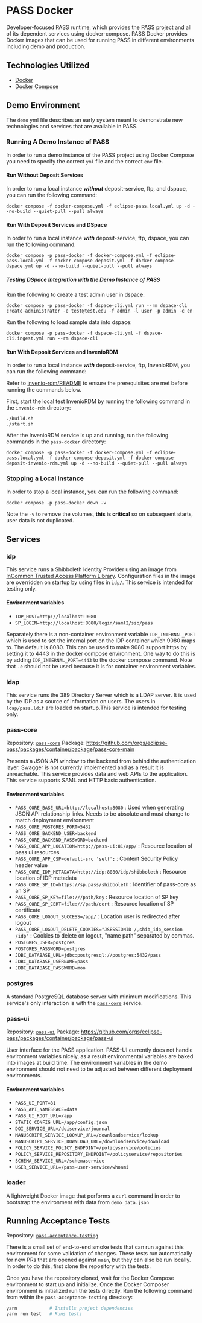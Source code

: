 # PASS Docker

Developer-focused PASS runtime, which provides the PASS project and all of its dependent services using docker-compose. PASS Docker provides Docker images that can be used for running PASS in different environments including demo and production.

## Technologies Utilized
* [Docker](https://www.docker.com/get-started/)
* [Docker Compose](https://docs.docker.com/compose/)


## Demo Environment
The `demo` yml file describes an early system meant to demonstrate new technologies and services that are available in PASS.

### Running A Demo Instance of PASS
In order to run a demo instance of the PASS project using Docker Compose you need to specify the correct `yml` file and the correct `env` file.

#### Run Without Deposit Services
In order to run a local instance **_without_** deposit-service, ftp, and dspace, you can run the following command:
```
docker compose -f docker-compose.yml -f eclipse-pass.local.yml up -d --no-build --quiet-pull --pull always
```

#### Run With Deposit Services and DSpace
In order to run a local instance **_with_** deposit-service, ftp, dspace, you can run the following command:
```
docker compose -p pass-docker -f docker-compose.yml -f eclipse-pass.local.yml -f docker-compose-deposit.yml -f docker-compose-dspace.yml up -d --no-build --quiet-pull --pull always
```

##### Testing DSpace Integration with the Demo Instance of PASS
Run the following to create a test admin user in dspace:
```
docker compose -p pass-docker -f dspace-cli.yml run --rm dspace-cli create-administrator -e test@test.edu -f admin -l user -p admin -c en
```

Run the following to load sample data into dspace:
```
docker compose -p pass-docker -f dspace-cli.yml -f dspace-cli.ingest.yml run --rm dspace-cli
```

#### Run With Deposit Services and InvenioRDM
In order to run a local instance **_with_** deposit-service, ftp, InvenioRDM, you can run the following command:

Refer to [invenio-rdm/README](https://github.com/eclipse-pass/pass-docker/blob/main/invenio-rdm/README.md) to ensure the prerequisites are met before running the commands below.

First, start the local test InvenioRDM by running the following command in the `invenio-rdm` directory:

```console
./build.sh
./start.sh
```

After the InvenioRDM service is up and running, run the following commands in the `pass-docker` directory:

```console
docker compose -p pass-docker -f docker-compose.yml -f eclipse-pass.local.yml -f docker-compose-deposit.yml -f docker-compose-deposit-invenio-rdm.yml up -d --no-build --quiet-pull --pull always
```

### Stopping a Local Instance
In order to stop a local instance, you can run the following command:
```
docker compose -p pass-docker down -v
```
Note the `-v` to remove the volumes, **this is critical** so on subsequent starts, user data is not duplicated.


## Services

### idp

This service runs a Shibboleth Identity Provider using an image from [InCommon Trusted Access Platform Library](https://spaces.at.internet2.edu/display/ITAP/InCommon+Trusted+Access+Platform+Release).
Configuration files in the image are overridden on startup by using files in `idp/`. This service is intended for testing only.

#### Environment variables
* `IDP_HOST=http://localhost:9080`
* `SP_LOGIN=http://localhost:8080/login/saml2/sso/pass`

Separately there is a non-container environment variable `IDP_INTERNAL_PORT` which is used to set the internal port on the IDP container which 9080 maps to.
The default is 8080. This can be used to make 9080 support https by setting it to 4443 in the docker compose environment. One way to do this is by adding
`IDP_INTERNAL_PORT=4443` to the docker compose command. Note that `-e` should not be used because it is for container environment variables.


### ldap

This service runs the 389 Directory Server which is a LDAP server. It is used by the IDP as a source of information on users.
The users in ` ldap/pass.ldif` are loaded on startup.This service is intended for testing only.


### pass-core

Repository: [`pass-core`](https://github.com/eclipse-pass/pass-core)
Package: https://github.com/orgs/eclipse-pass/packages/container/package/pass-core-main

Presents a JSON:API window to the backend from behind the authentication layer. Swagger is not currently implemented and as a result it is unreachable. This service provides data and web APIs to the application. This service supports SAML and HTTP basic authentication.

#### Environment variables

* `PASS_CORE_BASE_URL=http://localhost:8080` : Used when generating JSON API relationship links. Needs to be absolute and must change to match deployment environment
* `PASS_CORE_POSTGRES_PORT=5432`
* `PASS_CORE_BACKEND_USER=backend`
* `PASS_CORE_BACKEND_PASSWORD=backend`
* `PASS_CORE_APP_LOCATION=http://pass-ui:81/app/` : Resource location of pass ui resources
* `PASS_CORE_APP_CSP=default-src 'self';` : Content Security Policy header value
* `PASS_CORE_IDP_METADATA=http://idp:8080/idp/shibboleth` : Resource location of IDP metadata
* `PASS_CORE_SP_ID=https://sp.pass/shibboleth` : Identifier of pass-core as an SP
* `PASS_CORE_SP_KEY=file:///path/key`          : Resource location of SP key
* `PASS_CORE_SP_CERT=file:///path/cert`        : Resource location of SP certificate
* `PASS_CORE_LOGOUT_SUCCESS=/app/`             : Location user is redirected after logout
* `PASS_CORE_LOGOUT_DELETE_COOKIES="JSESSIONID /,shib_idp_session /idp"` : Cookies to delete on logout, "name path" separated by commas.
* `POSTGRES_USER=postgres`
* `POSTGRES_PASSWORD=postgres`
* `JDBC_DATABASE_URL=jdbc:postgresql://postgres:5432/pass`
* `JDBC_DATABASE_USERNAME=pass`
* `JDBC_DATABASE_PASSWORD=moo`


### postgres

A standard PostgreSQL database server with minimum modifications. This service's only interaction is with the [`pass-core`](https://github.com/eclipse-pass/pass-core) service.


### pass-ui

Repository: [`pass-ui`](https://github.com/eclipse-pass/pass-ui)
Package: https://github.com/orgs/eclipse-pass/packages/container/package/pass-ui

User interface for the PASS application. PASS-UI currently does not handle environment variables nicely, as a result environmental variables are baked into images at build time. The environment variables in the demo environment should not need to be adjusted between different deployment environments.

#### Environment variables
* `PASS_UI_PORT=81`
* `PASS_API_NAMESPACE=data`
* `PASS_UI_ROOT_URL=/app`
* `STATIC_CONFIG_URL=/app/config.json`
* `DOI_SERVICE_URL=/doiservice/journal`
* `MANUSCRIPT_SERVICE_LOOKUP_URL=/downloadservice/lookup`
* `MANUSCRIPT_SERVICE_DOWNLOAD_URL=/downloadservice/download`
* `POLICY_SERVICE_POLICY_ENDPOINT=/policyservice/policies`
* `POLICY_SERVICE_REPOSITORY_ENDPOINT=/policyservice/repositories`
* `SCHEMA_SERVICE_URL=/schemaservice`
* `USER_SERVICE_URL=/pass-user-service/whoami`


### loader

A lightweight Docker image that performs a `curl` command in order to bootstrap the environment with data from `demo_data.json`


## Running Acceptance Tests

Repository: [`pass-acceptance-testing`](https://github.com/eclipse-pass/pass-acceptance-testing)

There is a small set of end-to-end smoke tests that can run against this environment for some validation of changes. These tests run automatically for new PRs that are opened against `main`, but they can also be run locally. In order to do this, first clone the repository with the tests.

Once you have the repository cloned, wait for the Docker Compose environment to start up and initialize. Once the Docker Composer environment is initialized run the tests directly. Run the following command from within the `pass-acceptance-testing` directory:

``` sh
yarn            # Installs project dependencies
yarn run test   # Runs tests
```
